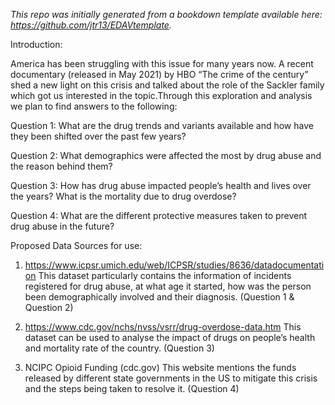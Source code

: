 
*This repo was initially generated from a bookdown template available here: https://github.com/jtr13/EDAVtemplate.*	

Introduction:

America has been struggling with this issue for many years now. A recent documentary (released in May 2021) by HBO “The crime of the century” shed a new light on this crisis and talked about the role of the Sackler family which got us interested in the topic.Through this exploration and analysis we plan to find answers to the following:

Question 1: What are the drug trends and variants available and how have they been shifted over the past few years?

Question 2: What demographics were affected the most by drug abuse and the reason behind them?

Question 3: How has drug abuse impacted people’s health and lives over the years? What is the mortality due to drug overdose?

Question 4: What are the different protective measures taken to prevent drug abuse in the future?

Proposed Data Sources for use:
1. https://www.icpsr.umich.edu/web/ICPSR/studies/8636/datadocumentation
This dataset particularly contains the information of incidents registered for drug abuse, at what age it started, how was the person been demographically involved and their diagnosis. (Question 1 & Question 2)

2. https://www.cdc.gov/nchs/nvss/vsrr/drug-overdose-data.htm
This dataset can be used to analyse the impact of drugs on people’s health and mortality rate of the country. (Question 3)

3. NCIPC Opioid Funding (cdc.gov)
This website mentions the funds released by different state governments in the US to mitigate this crisis and the steps being taken to resolve it. (Question 4)

